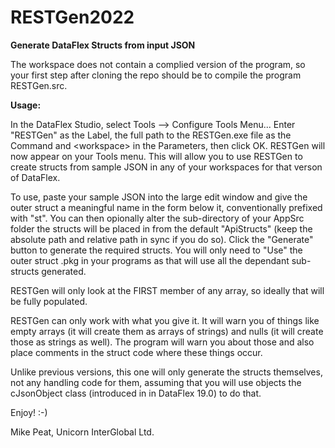 # RESTGen2022
<b>Generate DataFlex Structs from input JSON</b>

The workspace does not contain a complied version of the program, so your first step after cloning the repo should be to compile the program RESTGen.src.

<b>Usage:</b>

In the DataFlex Studio, select Tools --> Configure Tools Menu...  Enter "RESTGen" as the Label, the full path to the RESTGen.exe file as the Command and &lt;workspace&gt; in the Parameters, then click OK.  RESTGen will now appear on your Tools menu. This will allow you to use RESTGen to create structs from sample JSON in any of your workspaces for that verson of DataFlex.
 
To use, paste your sample JSON into the large edit window and give the outer struct a meaningful name in the form below it, conventionally prefixed with "st".  You can then opionally alter the sub-directory of your AppSrc folder the structs will be placed in from the default "ApiStructs" (keep the absolute path and relative path in sync if you do so).  Click the "Generate" button to generate the required structs. You will only need to "Use" the outer struct .pkg in your programs as that will use all the dependant sub-structs generated.
 
RESTGen will only look at the FIRST member of any array, so ideally that will be fully populated.
 
RESTGen can only work with what you give it.  It will warn you of things like empty arrays (it will create them as arrays of strings) and nulls (it will create those as strings as well).  The program will warn you about those and also place comments in the struct code where these things occur.
 
Unlike previous versions, this one will only generate the structs themselves, not any handling code for them, assuming that you will use objects the cJsonObject class (introduced in in DataFlex 19.0) to do that.
 
Enjoy!  :-)

Mike Peat, Unicorn InterGlobal Ltd.
